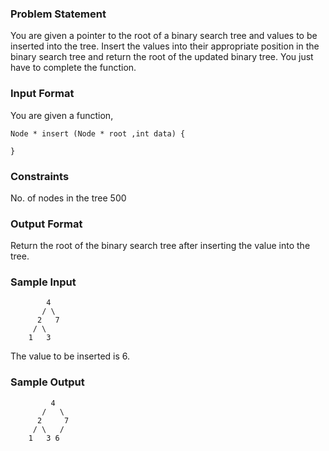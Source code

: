### Problem Statement
You are given a pointer to the root of a binary search tree and values to be inserted into the tree. Insert the values into their appropriate position in the binary search tree and return the root of the updated binary tree. You just have to complete the function.

### Input Format

You are given a function,
```
Node * insert (Node * root ,int data) {

}
```
### Constraints

No. of nodes in the tree  500
### Output Format

Return the root of the binary search tree after inserting the value into the tree.

### Sample Input
```
        4
       / \
      2   7
     / \
    1   3
```
The value to be inserted is 6.

### Sample Output
```
         4
       /   \
      2     7
     / \   /
    1   3 6
```